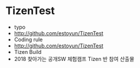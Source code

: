 # TizenTest
  - typo
  - http://github.com/estoyun/TizenTest
  - Coding rule
  - http://github.com/estoyun/TizenTest
  - Tizen Build
  - 2018 찾아가는 공개SW 체험캠프 Tizen 반 참여 산출물
